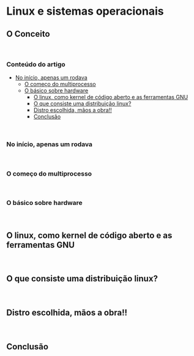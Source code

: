 # Linux e sistemas operacionais

## O Conceito

&nbsp;

### Conteúdo do artigo

- [No início, apenas um rodava](#no-inicio)
  - [O começo do multiprocesso](#multiprocesso)
  - [O básico sobre hardware](#hardware)
    - [O linux, como kernel de código aberto e as ferramentas GNU](#olinux)
    - [O que consiste uma distribuição linux?](#distrolinux)
    - [Distro escolhida, mãos a obra!!](#atividade)
    - [Conclusão](#conclusao)

&nbsp;

### No início, apenas um rodava
&nbsp;
### O começo do multiprocesso
&nbsp;
### O básico sobre hardware
&nbsp;
## O linux, como kernel de código aberto e as ferramentas GNU
&nbsp;
## O que consiste uma distribuição linux?
&nbsp;
## Distro escolhida, mãos a obra!!
&nbsp;
## Conclusão